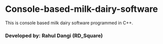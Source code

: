 # Console-based-milk-dairy-software
This is console based milk dairy software programmed in C++.

### Developed by: Rahul Dangi (RD_Square)
